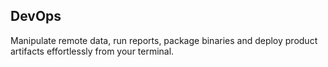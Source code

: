 ## DevOps

Manipulate remote data, run reports, package binaries and deploy product artifacts effortlessly from your terminal.
